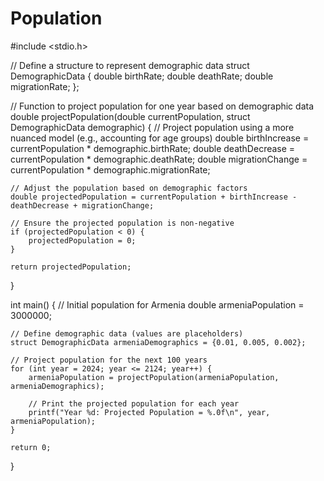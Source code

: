 # Population
#include <stdio.h>

// Define a structure to represent demographic data
struct DemographicData {
    double birthRate;
    double deathRate;
    double migrationRate;
};

// Function to project population for one year based on demographic data
double projectPopulation(double currentPopulation, struct DemographicData demographic) {
    // Project population using a more nuanced model (e.g., accounting for age groups)
    double birthIncrease = currentPopulation * demographic.birthRate;
    double deathDecrease = currentPopulation * demographic.deathRate;
    double migrationChange = currentPopulation * demographic.migrationRate;

    // Adjust the population based on demographic factors
    double projectedPopulation = currentPopulation + birthIncrease - deathDecrease + migrationChange;

    // Ensure the projected population is non-negative
    if (projectedPopulation < 0) {
        projectedPopulation = 0;
    }

    return projectedPopulation;
}

int main() {
    // Initial population for Armenia
    double armeniaPopulation = 3000000;

    // Define demographic data (values are placeholders)
    struct DemographicData armeniaDemographics = {0.01, 0.005, 0.002};

    // Project population for the next 100 years
    for (int year = 2024; year <= 2124; year++) {
        armeniaPopulation = projectPopulation(armeniaPopulation, armeniaDemographics);

        // Print the projected population for each year
        printf("Year %d: Projected Population = %.0f\n", year, armeniaPopulation);
    }

    return 0;
}
